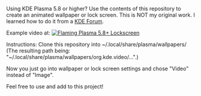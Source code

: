 Using KDE Plasma 5.8 or higher? Use the contents of this repository to create an animated wallpaper or lock screen. This is NOT my original work. I learned how to do it from a [KDE Forum](https://forum.kde.org/viewtopic.php?f=289&t=131783).

Example video at: 
[![Flaming Plasma 5.8+ Lockscreen](http://i3.ytimg.com/vi/T7cHWc-OOvE/hqdefault.jpg)](https://youtu.be/T7cHWc-OOvE)

Instructions:
Clone this repository into ~/.local/share/plasma/wallpapers/ (The resulting path being: "~/.local/share/plasma/wallpapers/org.kde.video/...".)

Now you just go into wallpaper or lock screen settings and chose "Video" instead of "Image".

Feel free to use and add to this project!
